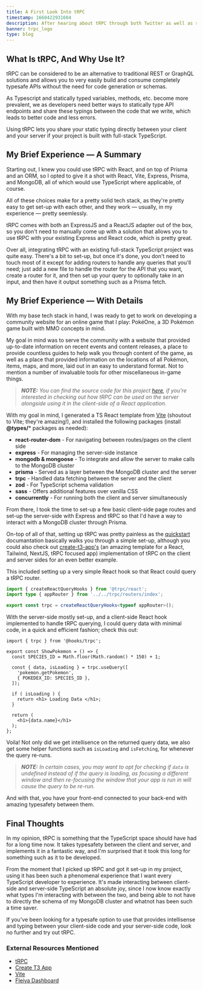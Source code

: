 ```yaml
---
title: A First Look Into tRPC
timestamp: 1660422931604
description: After hearing about tRPC through both Twitter as well as some videos and livestreams by Theo (@t3dotgg), and hearing about how it's a great way to make end-to-end APIs with full type support, I knew I had to check it out.
banner: trpc_logo
type: blog
---
```




## What Is tRPC, And Why Use It?
tRPC can be considered to be an alternative to traditional REST or GraphQL solutions and allows you to very easily build and consume completely typesafe APIs without the need for code generation or schemas.

As Typescript and statically typed variables, methods, etc. become more prevalent, we as developers need better ways to statically type API endpoints and share these typings between the code that we write, which leads to better code and less errors.

Using tRPC lets you share your static typing directly between your client and your server if your project is built with full-stack TypeScript.



## My Brief Experience &mdash; A Summary
Starting out, I knew you could use tRPC with React, and on top of Prisma and an ORM, so I opted to give it a shot with React, Vite, Express, Prisma, and MongoDB, all of which would use TypeScript where applicable, of course.

All of these choices make for a pretty solid tech stack, as they're pretty easy to get set-up with each other, and they work &mdash; usually, in my experience &mdash; pretty seemlessly.

tRPC comes with both an ExpressJS and a ReactJS adapter out of the box, so you don't need to manually come up with a solution that allows you to use tRPC with your existing Express and React code, which is pretty great.

Over all, integrating tRPC with an existing full-stack TypeScript project was quite easy. There's a bit to set-up, but once it's done, you don't need to touch most of it except for adding routers to handle any queries that you'll need; just add a new file to handle the router for the API that you want, create a router for it, and then set up your query to optionally take in an input, and then have it output something such as a Prisma fetch.



## My Brief Experience &mdash; With Details
With my base tech stack in hand, I was ready to get to work on developing a community website for an online game that I play: Pok&eacute;One, a 3D Pok&eacute;mon game built with MMO concepts in mind.

My goal in mind was to serve the community with a website that provided up-to-date information on recent events and content releases, a place to provide countless guides to help walk you through content of the game, as well as a place that provided information on the locations of all Pok&eacute;mon, items, maps, and more, laid out in an easy to understand format. Not to mention a number of invaluable tools for other miscellaneous in-game things.

> ***NOTE:** You can find the source code for this project [here](https://github.com/Toxocious/fleiya-dashboard/), if you're interested in checking out how tRPC can be used on the server alongside using it in the client-side of a React application.*

With my goal in mind, I generated a TS React template from [Vite](https://github.com/vitejs/vite) (shoutout to Vite; they're amazing!), and installed the following packages (install **@types/*** packages as needed):

- **react-router-dom** - For navigating between routes/pages on the client side
- **express** - For managing the server-side instance
- **mongodb & mongoose** - To integrate and allow the server to make calls to the MongoDB cluster
- **prisma** - Served as a layer between the MongoDB cluster and the server
- **trpc** - Handled data fetching between the server and the client
- **zod** - For TypeScript schema validation
- **sass** - Offers additional features over vanilla CSS
- **concurrently** - For running both the client and server simultaneously

From there, I took the time to set-up a few basic client-side page routes and set-up the server-side with Express and tRPC so that I'd have a way to interact with a MongoDB cluster through Prisma.

On-top of all of that, setting up tRPC was pretty painless as the [quickstart](https://trpc.io/docs/quickstart) documantation basically walks you through a simple set-up, although you could also check out [create-t3-app's](https://github.com/t3-oss/create-t3-app) (an amazing template for a React, Tailwind, NextJS, tRPC focused app) implementation of tRPC on the client and server sides for an even better example.

This included setting up a very simple React hook so that React could query a tRPC router.
```ts
import { createReactQueryHooks } from '@trpc/react';
import type { appRouter } from '../../trpc/routers/index';

export const trpc = createReactQueryHooks<typeof appRouter>();
```

With the server-side mostly set-up, and a client-side React hook implemented to handle tRPC querying, I could query data with minimal code, in a quick and efficient fashion; check this out:

```tsx
import { trpc } from '@hooks/trpc';

export const ShowPokemon = () => {
  const SPECIES_ID = Math.floor(Math.random() * 150) + 1;

  const { data, isLoading } = trpc.useQuery([
    'pokemon.getPokemon',
    { POKEDEX_ID: SPECIES_ID },
  ]);

  if ( isLoading ) {
    return <h1> Loading Data </h1>;
  }

  return (
    <h1>{data.name}</h1>
  );
};
```

Voila! Not only did we get intellisence on the returned query data, we also get some helper functions such as ``isLoading`` and ``isFetching``, for whenever the query re-runs.

> ***NOTE:** In certain cases, you may want to opt for checking if ``data`` is undefined instead of if the query is loading, as focusing a different window and then re-focusing the window that your app is run in will cause the query to be re-run.*

And with that, you have your front-end connected to your back-end with amazing typesafety between them.

## Final Thoughts
In my opinion, tRPC is something that the TypeScript space should have had for a long time now. It takes typesafety between the client and server, and implements it in a fantastic way, and I'm surprised that it took this long for something such as it to be developed.

From the moment that I picked up tRPC and got it set-up in my project, using it has been such a phenomenal experience that I want every TypeScript developer to experience. It's made interacting between client-side and server-side TypeScript an absolute joy, since I now know exactly what types I'm interacting with between the two, and being able to not have to directly the schema of my MongoDB cluster and whatnot has been such a time saver.

If you've been looking for a typesafe option to use that provides intellisense and typing between your client-side code and your server-side code, look no further and try out tRPC.

### External Resources Mentioned
- [tRPC](https://trpc.io/)
- [Create T3 App](https://github.com/t3-oss/create-t3-app)
- [Vite](https://github.com/vitejs/vite)
- [Fleiya Dashboard](https://github.com/Toxocious/fleiya-dashboard/)
